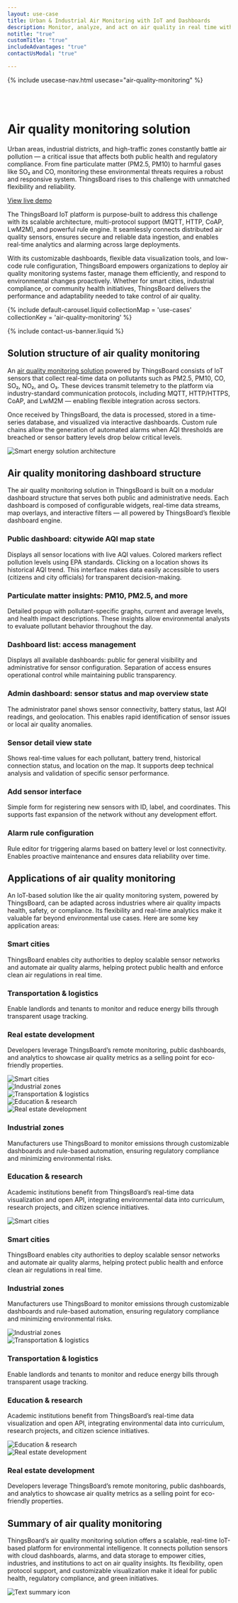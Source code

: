 ```yaml
---
layout: use-case
title: Urban & Industrial Air Monitoring with IoT and Dashboards
description: Monitor, analyze, and act on air quality in real time with ThingsBoard — the flexible IoT platform for cities, industries, and research.
notitle: "true"
customTitle: "true"
includeAdvantages: "true"
contactUsModal: "true"

---
```


{% include usecase-nav.html usecase="air-quality-monitoring" %}

<div id="scada-fullpage" onclick="this.style.display='none'; document.body.style.overflow='unset'"><div class="image"></div><div class="close-icon"><svg width="32" height="32" viewBox="0 0 32 32" fill="none" xmlns="http://www.w3.org/2000/svg"><path d="M25.3337 8.5465L23.4537 6.6665L16.0003 14.1198L8.54699 6.6665L6.66699 8.5465L14.1203 15.9998L6.66699 23.4532L8.54699 25.3332L16.0003 17.8798L23.4537 25.3332L25.3337 23.4532L17.8803 15.9998L25.3337 8.5465Z"></path></svg></div></div>
<h1 class="usecase-title">Air quality monitoring solution</h1>
<section class="air-quality-about">
    <div class="about-text">
        <div class="short">
            <div class="block">
                <p class="text">Urban areas, industrial districts, and high-traffic zones constantly battle air pollution — a critical issue that affects both public health and regulatory compliance. From fine particulate matter (PM2.5, PM10) to harmful gases like SO₂ and CO, monitoring these environmental threats requires a robust and responsive system. ThingsBoard rises to this challenge with unmatched flexibility and reliability.</p>
            </div>
            <div class="demo-button">
                <a id="UseCases_AirQM_ViewLiveDemo" target="_blank" href="https://thingsboard.cloud/dashboard/ec564620-82b2-11ed-a624-8360a2a6cb0e?publicId=4978baf0-8a92-11ec-98f9-ff45c37940c6" class="button gtm_button">View live demo</a>            
            </div>
        </div>
        <div class="long">
            <p>The ThingsBoard IoT platform is purpose-built to address this challenge with its scalable architecture, multi-protocol support (MQTT, HTTP, CoAP, LwM2M), and powerful rule engine. It seamlessly connects distributed air quality sensors, ensures secure and reliable data ingestion, and enables real-time analytics and alarming across large deployments.</p>
            <p>With its customizable dashboards, flexible data visualization tools, and low-code rule configuration, ThingsBoard empowers organizations to deploy air quality monitoring systems faster, manage them efficiently, and respond to environmental changes proactively. Whether for smart cities, industrial compliance, or community health initiatives, ThingsBoard delivers the performance and adaptability needed to take control of air quality.</p>
        </div>
    </div>
</section>

<section class="air-quality-carousel carousel-padding">
    {% include default-carousel.liquid collectionMap = 'use-cases' collectionKey = 'air-quality-monitoring' %}
</section> 

{% include contact-us-banner.liquid %}

<section class="air-quality-solution-structure">
    <h2>Solution structure of air quality monitoring</h2>
    <div class="about-text">
        <div class="short">
            <div class="block">
                <p class="text">An <a href="/docs/pe/solution-templates/air-quality-monitoring/">air quality monitoring solution</a> powered by ThingsBoard consists of IoT sensors that collect real-time data on pollutants such as PM2.5, PM10, CO, SO₂, NO₂, and O₃. These devices transmit telemetry to the platform via industry-standard communication protocols, including MQTT, HTTP/HTTPS, CoAP, and LwM2M — enabling flexible integration across sectors.</p>
            </div>
        </div>
        <div class="long">
            <p>Once received by ThingsBoard, the data is processed, stored in a time-series database, and visualized via interactive dashboards. Custom rule chains allow the generation of automated alarms when AQI thresholds are breached or sensor battery levels drop below critical levels.</p>
        </div>
    </div>
    <div class="scheme">
        <img id="schemeSVG" loading="lazy" data-src="https://img.thingsboard.io/usecases/smart-use-cases.svg" class="svg-animation" alt="Smart energy solution architecture" title="Smart energy solution architecture: IoT devices connect via gateways to the cloud for processing, visualization, and automation">
    </div>
</section>

<section class="dashboard-structure section-padding">
    <div class="section-header">
        <h2>Air quality monitoring dashboard structure</h2>
        <p>
            The air quality monitoring solution in ThingsBoard is built on a modular dashboard structure that serves both public and administrative needs. Each dashboard is composed of configurable widgets, real-time data streams, map overlays, and interactive filters — all powered by ThingsBoard’s flexible dashboard engine.
        </p>
    </div>
    <div class="dashboard-structure-block">
        <div class="menu">
            <div class="expansion-block">
                <div class="expansion-panel">
                    <div class="expansion-header">
                        <h3>Public dashboard: citywide AQI map state</h3>
                    </div>
                    <div class="expansion-content">
                        <p>Displays all sensor locations with live AQI values. Colored markers reflect pollution levels using EPA standards. Clicking on a location shows its historical AQI trend. This interface makes data easily accessible to users (citizens and city officials) for transparent decision-making.</p>
                    </div>
                </div>
            </div>
            <div class="expansion-block">
                <div class="expansion-panel">
                    <div class="expansion-header">
                        <h3>Particulate matter insights: PM10, PM2.5, and more</h3>
                    </div>
                    <div class="expansion-content">
                        <p>Detailed popup with pollutant-specific graphs, current and average levels, and health impact descriptions. These insights allow environmental analysts to evaluate pollutant behavior throughout the day.</p>
                    </div>
                </div>
            </div>
            <div class="expansion-block">
                <div class="expansion-panel">
                    <div class="expansion-header">
                        <h3>Dashboard list: access management </h3>
                    </div>
                    <div class="expansion-content">
                        <p>Displays all available dashboards: public for general visibility and administrative for sensor configuration. Separation of access ensures operational control while maintaining public transparency.</p>
                    </div>
                </div>
            </div>
            <div class="expansion-block">
                <div class="expansion-panel">
                    <div class="expansion-header">
                        <h3>Admin dashboard: sensor status and map overview state</h3>
                    </div>
                    <div class="expansion-content">
                        <p>The administrator panel shows sensor connectivity, battery status, last AQI readings, and geolocation. This enables rapid identification of sensor issues or local air quality anomalies.</p>
                    </div>
                </div>
            </div>
            <div class="expansion-block">
                <div class="expansion-panel">
                    <div class="expansion-header">
                        <h3>Sensor detail view state</h3>
                    </div>
                    <div class="expansion-content">
                        <p>Shows real-time values for each pollutant, battery trend, historical connection status, and location on the map. It supports deep technical analysis and validation of specific sensor performance.</p>
                    </div>
                </div>
            </div>
            <div class="expansion-block">
                <div class="expansion-panel">
                    <div class="expansion-header">
                        <h3>Add sensor interface</h3>
                    </div>
                    <div class="expansion-content">
                        <p>Simple form for registering new sensors with ID, label, and coordinates. This supports fast expansion of the network without any development effort.</p>
                    </div>
                </div>
            </div>
            <div class="expansion-block">
                <div class="expansion-panel">
                    <div class="expansion-header">
                        <h3>Alarm rule configuration</h3>
                    </div>
                    <div class="expansion-content">
                        <p>Rule editor for triggering alarms based on battery level or lost connectivity. Enables proactive maintenance and ensures data reliability over time.</p>
                    </div>
                </div>
            </div>
        </div>
    </div>
</section>

<section class="applications applications-additional summary-margin section-padding">
    <div class="section-header">
        <h2>Applications of air quality monitoring</h2>
        <p>An IoT-based solution like the air quality monitoring system, powered by ThingsBoard, can be adapted across industries where air quality impacts health, safety, or compliance. Its flexibility and real-time analytics make it valuable far beyond environmental use cases. Here are some key application areas:</p>
    </div>
    <div class="applications-container-large">
        <div class="text-row-top">
            <div class="text-block">
                <h3>Smart cities</h3>
                <p>ThingsBoard enables city authorities to deploy scalable sensor networks and automate air quality alarms, helping protect public health and enforce clean air regulations in real time.</p>
            </div>
            <div class="text-block">
                <h3>Transportation & logistics</h3>
                <p>Enable landlords and tenants to monitor and reduce energy bills through transparent usage tracking.</p>
            </div>
            <div class="text-block">
                <h3>Real estate development</h3>
                <p>Developers leverage ThingsBoard’s remote monitoring, public dashboards, and analytics to showcase air quality metrics as a selling point for eco-friendly properties.</p>
            </div>
        </div>
        <div class="images-row">
            <div class="application-image"><img src="https://img.thingsboard.io/usecases/air-quality/cities-1.svg" alt="Smart cities" title="Smart cities"></div>
            <div class="application-image"><img src="https://img.thingsboard.io/usecases/air-quality/industrial-1.svg" alt="Industrial zones" title="Industrial zones"></div>
            <div class="application-image"><img src="https://img.thingsboard.io/usecases/air-quality/logistics-1.svg" alt="Transportation & logistics" title="Transportation & logistics"></div>
            <div class="application-image"><img src="https://img.thingsboard.io/usecases/air-quality/education-1.svg" alt="Education & research" title="Education & research"></div>
            <div class="application-image"><img src="https://img.thingsboard.io/usecases/air-quality/development-1.svg" alt="Real estate development" title="Real estate development"></div>
        </div>
        <div class="text-row-bottom">
            <div class="text-block">
                <h3>Industrial zones</h3>
                <p>Manufacturers use ThingsBoard to monitor emissions through customizable dashboards and rule-based automation, ensuring regulatory compliance and minimizing environmental risks.</p>
            </div>
            <div class="text-block">
                <h3>Education & research</h3>
                <p>Academic institutions benefit from ThingsBoard’s real-time data visualization and open API, integrating environmental data into curriculum, research projects, and citizen science initiatives.</p>
            </div>
        </div>
    </div>
    <div class="applications-container-small">
        <div class="application-block">
            <div class="image"><img src="https://img.thingsboard.io/usecases/air-quality/cities-2.svg" alt="Smart cities" title="Smart cities"></div>
            <div class="text-block">
                <h3>Smart cities</h3>
                <p>ThingsBoard enables city authorities to deploy scalable sensor networks and automate air quality alarms, helping protect public health and enforce clean air regulations in real time.</p>
            </div>
        </div>
        <div class="application-block">
            <div class="text-block">
                <h3>Industrial zones</h3>
                <p>Manufacturers use ThingsBoard to monitor emissions through customizable dashboards and rule-based automation, ensuring regulatory compliance and minimizing environmental risks.</p>
            </div>
            <div class="image"><img src="https://img.thingsboard.io/usecases/air-quality/industrial-2.svg" alt="Industrial zones" title="Industrial zones"></div>
        </div>
        <div class="application-block">
            <div class="image"><img src="https://img.thingsboard.io/usecases/air-quality/logistics-2.svg" alt="Transportation & logistics" title="Transportation & logistics"></div>
            <div class="text-block">
                <h3>Transportation & logistics</h3>
                <p>Enable landlords and tenants to monitor and reduce energy bills through transparent usage tracking.</p>
            </div>
        </div>
        <div class="application-block">
            <div class="text-block">
                <h3>Education & research</h3>
                <p>Academic institutions benefit from ThingsBoard’s real-time data visualization and open API, integrating environmental data into curriculum, research projects, and citizen science initiatives.</p>
            </div>
            <div class="image"><img src="https://img.thingsboard.io/usecases/air-quality/education-2.svg" alt="Education & research" title="Education & research"></div>
        </div>
        <div class="application-block">
            <div class="image"><img src="https://img.thingsboard.io/usecases/air-quality/development-2.svg" alt="Real estate development" title="Real estate development"></div>
            <div class="text-block">
                <h3>Real estate development</h3>
                <p>Developers leverage ThingsBoard’s remote monitoring, public dashboards, and analytics to showcase air quality metrics as a selling point for eco-friendly properties.</p>
            </div>
        </div>
    </div>
</section>

<section class="summary">
    <div class="summary-text">
        <h2>Summary of air quality monitoring</h2>
        <p>ThingsBoard’s air quality monitoring solution offers a scalable, real-time IoT-based platform for environmental intelligence. It connects pollution sensors with cloud dashboards, alarms, and data storage to empower cities, industries, and institutions to act on air quality insights. Its flexibility, open protocol support, and customizable visualization make it ideal for public health, regulatory compliance, and green initiatives.</p>
    </div>
    <div class="summary-icon">
        <img src="https://img.thingsboard.io/usecases/health-care/summary.svg" alt="Text summary icon" title="Text summary icon">
    </div>
</section>

<script type="text/javascript">
    document.addEventListener('DOMContentLoaded', function() {
        const svgAnimations = document.querySelectorAll(".svg-animation");
        const svgObserver = new IntersectionObserver((entries, obs) => {
            entries.forEach(entry => {
                if (entry.isIntersecting) {
                    const img = entry.target;
                    img.style.visibility = 'visible';
                    img.src = img.dataset.src;
                    obs.unobserve(img);
                }
            });
        }, {threshold: 1.0});

        svgAnimations.forEach(img => svgObserver.observe(img));

        document.querySelectorAll('.card-link').forEach((link) => {
            link.classList.add('linkDefault');
        });

        const expansionBlocks = document.querySelectorAll('.expansion-block');
        const structureBlock = document.querySelector('.dashboard-structure-block');
        const smallImageBlock = createImageBlock('small');
        const largeImageBlock = createImageBlock('large');

        expansionBlocks[0].appendChild(smallImageBlock);
        structureBlock.appendChild(largeImageBlock);

        const largeImageElement = document.querySelector('.image-block-large > .image-container > .image');
        const smallImageElement = document.querySelector('.image-block-small > .image-container > .image');

        let currentExpandedIndex = 0;

        expansionBlocks[0].classList.add('expanded');

        expansionBlocks.forEach((panel, index) => {
            panel.addEventListener('click', function() {
                if (index === currentExpandedIndex) {
                    return; 
                }

                smallImageElement.innerHTML = getImage(index);
                this.appendChild(smallImageBlock);
                largeImageElement.style.height = largeImageElement.firstChild.getBoundingClientRect().height + 'px';
                largeImageElement.innerHTML = getImage(index);

                applyImageBg(smallImageBlock);
                applyImageBg(largeImageBlock);

                expansionBlocks.forEach(item => {
                    item.classList.remove('expanded');
                });

                this.classList.add('expanded');
                currentExpandedIndex = index; 
                if (window.screen.width < 600) {
                    const blockRect = expansionBlocks[index].getBoundingClientRect();
                    const target = blockRect.top + window.scrollY - 80;
                    window.scrollTo(0, target);
                    setTimeout(()=> document.getElementById("nav").style.top = "-78px");
                }
                if (index === 4) {
                    window.scrollTo(0, window.scrollY +1);
                }
            });
        });

        window.onscroll = function() {
            const elemCoor = document.querySelector('.dashboard-structure').getBoundingClientRect();
            const large = document.querySelector('.image-block-large');

            if (Math.abs(elemCoor.top) < elemCoor.height / 2 - 300 && elemCoor.top < 0) {
                large.style.marginTop = Math.abs(elemCoor.top) + 20 + 'px';
            }
        };

        if (window.screen.width > 960) {
            const fullPage = document.querySelector('#scada-fullpage');
            largeImageElement.addEventListener('click', function(image) {
                fullPage.children[0].innerHTML = `<img src=${image.currentTarget.children[0].src} />`;
                fullPage.style.display = 'block';
                fullPage.style.top = window.scrollY + 'px';
                document.querySelector('body').style.overflow = 'hidden';
            });
        }

        function createImageBlock(layout) {
            let block = document.createElement('div');
            block.className = `image-block-${layout}`;
            block.innerHTML = `
            <div class="image-container image-background">
                <div class="image-background"></div>
                <div class="image-background"></div>
                <div class="image-background"></div>
                <div class=image>${getImage(0)}</div>
            </div>
            <div class="buttons-block">
                <a id="UseCases_AirQM_ViewLiveDemo" target="_blank" href="https://thingsboard.cloud/dashboard/ec564620-82b2-11ed-a624-8360a2a6cb0e?publicId=4978baf0-8a92-11ec-98f9-ff45c37940c6" class="button gtm_button">View live demo</a>            
                <a id="UseCases_AirQM_ContactUs" target="_blank" href="/docs/contact-us/?subject=Custom%20Development" class="button contact-us gtm_button">Contact us</a>
            </div>`;

            applyImageBg(block);
    
            return block;
        }

        function applyImageBg(block) {
            const img = block.querySelector('.image img');
            const container = block.querySelector('.image-container');
            if (img && container) {
                const bg = img.dataset.bg;
                container.style.backgroundColor = bg || '';
            }
        }

        function getImage(index) {
            const images = [
                "<img src='https://img.thingsboard.io/usecases/air-quality/aiq-1.webp' alt='Interactive AQI heatmap of Los Angeles on the ThingsBoard IoT Platform' title='AQI map of Los Angeles monitored via ThingsBoard'/>",
                "<img src='https://img.thingsboard.io/usecases/air-quality/aiq-2.webp' alt='Live PM10 air quality metrics for Beverly Hills on ThingsBoard dashboard' title='PM10 air quality levels in Beverly Hills displayed in ThingsBoard'/>",
                "<img src='https://img.thingsboard.io/usecases/air-quality/aiq-3.webp' alt='List of IoT dashboards for air quality monitoring in ThingsBoard' title='Manage air quality dashboards in ThingsBoard'/>",
                "<img src='https://img.thingsboard.io/usecases/air-quality/aiq-4.webp' alt='IoT air quality sensors and alerts visualized on ThingsBoard map dashboard' title='Live air quality sensors and alerts across LA in ThingsBoard'/>",
                "<img src='https://img.thingsboard.io/usecases/air-quality/aiq-5.webp' alt='Sensor metrics for Beverly Hills including AQI and battery on ThingsBoard' title='Sensor data for Beverly Hills – AQI, battery and status'/>",
                "<img src='https://img.thingsboard.io/usecases/air-quality/aiq-6.webp' data-bg='#A4A4A4' alt='Sensor registration form with ID and GPS fields in ThingsBoard' title='Create a new air quality sensor in ThingsBoard'/>",
                "<img src='https://img.thingsboard.io/usecases/air-quality/aiq-7.webp' data-bg='#A4A4A4' alt='ThingsBoard interface for configuring IoT alarm thresholds' title='Configure alert rules for sensor battery and connection'/>"
            ];
            return images[index];
        }
    });
</script>
